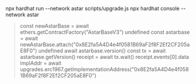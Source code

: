 npx hardhat run --network astar scripts/upgrade.js
npx hardhat console --network astar
> const newAstarBase = await ethers.getContractFactory("AstarBaseV3")
undefined
> const astarbase = await newAstarBase.attach("0x8E2fa5A4D4e4f0581B69aF2f8F2Ef2CF205aE8F0")
undefined
> await astarbase.version()
> const tx = await astarbase.getVersion()
> receipt = await tx.wait()
> receipt.events[0].data
> implAddr = await upgrades.erc1967.getImplementationAddress("0x8E2fa5A4D4e4f0581B69aF2f8F2Ef2CF205aE8F0")